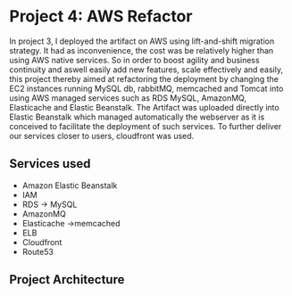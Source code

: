 # Project 4: AWS Refactor
In project 3, I deployed the artifact on AWS using lift-and-shift migration strategy. It had as inconvenience, the cost was be relatively higher than using AWS native services. So in order to boost agility and business continuity and aswell easily add new features, scale effectively and easily, this project thereby aimed at refactoring the deployment by changing the EC2 instances running MySQL db, rabbitMQ, memcached and Tomcat into using AWS managed services such as RDS MySQL, AmazonMQ, Elasticache and Elastic Beanstalk. The Artifact was uploaded directly into Elastic Beanstalk which managed automatically the webserver as it is conceived to facilitate the deployment of such services. To further deliver our services closer to users, cloudfront was used.
## Services used
- Amazon Elastic Beanstalk
- IAM
- RDS -> MySQL
- AmazonMQ
- Elasticache ->memcached
- ELB
- Cloudfront
- Route53

## Project Architecture
